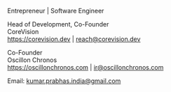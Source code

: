 Entrepreneur | Software Engineer

Head of Development, Co-Founder<br>
CoreVision<br>
https://corevision.dev | reach@corevision.dev

Co-Founder<br>
Oscillon Chronos<br>
https://oscillonchronos.com | ir@oscillonchronos.com

Email: kumar.prabhas.india@gmail.com
